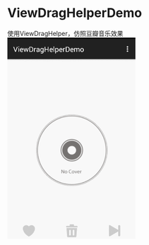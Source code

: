 # ViewDragHelperDemo
使用ViewDragHelper，仿照豆瓣音乐效果
![Demo](https://github.com/BCsl/ViewDragHelperDemo/blob/master/screen/vdh.gif)
